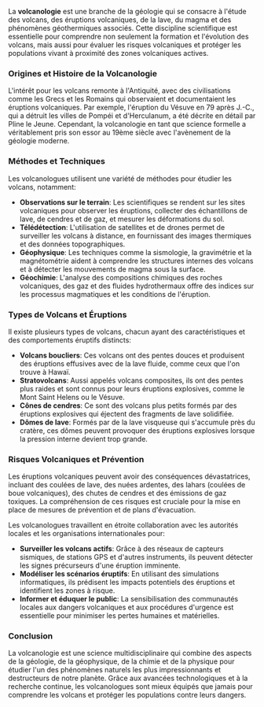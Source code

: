 La **volcanologie** est une branche de la géologie qui se consacre à l'étude des volcans, des éruptions volcaniques, de la lave, du magma et des phénomènes géothermiques associés. Cette discipline scientifique est essentielle pour comprendre non seulement la formation et l'évolution des volcans, mais aussi pour évaluer les risques volcaniques et protéger les populations vivant à proximité des zones volcaniques actives.

### Origines et Histoire de la Volcanologie

L'intérêt pour les volcans remonte à l'Antiquité, avec des civilisations comme les Grecs et les Romains qui observaient et documentaient les éruptions volcaniques. Par exemple, l'éruption du Vésuve en 79 après J.-C., qui a détruit les villes de Pompéi et d'Herculanum, a été décrite en détail par Pline le Jeune. Cependant, la volcanologie en tant que science formelle a véritablement pris son essor au 19ème siècle avec l'avènement de la géologie moderne.

### Méthodes et Techniques

Les volcanologues utilisent une variété de méthodes pour étudier les volcans, notamment:

- **Observations sur le terrain**: Les scientifiques se rendent sur les sites volcaniques pour observer les éruptions, collecter des échantillons de lave, de cendres et de gaz, et mesurer les déformations du sol.
- **Télédétection**: L'utilisation de satellites et de drones permet de surveiller les volcans à distance, en fournissant des images thermiques et des données topographiques.
- **Géophysique**: Les techniques comme la sismologie, la gravimétrie et la magnétométrie aident à comprendre les structures internes des volcans et à détecter les mouvements de magma sous la surface.
- **Géochimie**: L'analyse des compositions chimiques des roches volcaniques, des gaz et des fluides hydrothermaux offre des indices sur les processus magmatiques et les conditions de l'éruption.

### Types de Volcans et Éruptions

Il existe plusieurs types de volcans, chacun ayant des caractéristiques et des comportements éruptifs distincts:

- **Volcans boucliers**: Ces volcans ont des pentes douces et produisent des éruptions effusives avec de la lave fluide, comme ceux que l'on trouve à Hawaï.
- **Stratovolcans**: Aussi appelés volcans composites, ils ont des pentes plus raides et sont connus pour leurs éruptions explosives, comme le Mont Saint Helens ou le Vésuve.
- **Cônes de cendres**: Ce sont des volcans plus petits formés par des éruptions explosives qui éjectent des fragments de lave solidifiée.
- **Dômes de lave**: Formés par de la lave visqueuse qui s'accumule près du cratère, ces dômes peuvent provoquer des éruptions explosives lorsque la pression interne devient trop grande.

### Risques Volcaniques et Prévention

Les éruptions volcaniques peuvent avoir des conséquences dévastatrices, incluant des coulées de lave, des nuées ardentes, des lahars (coulées de boue volcaniques), des chutes de cendres et des émissions de gaz toxiques. La compréhension de ces risques est cruciale pour la mise en place de mesures de prévention et de plans d'évacuation.

Les volcanologues travaillent en étroite collaboration avec les autorités locales et les organisations internationales pour:

- **Surveiller les volcans actifs**: Grâce à des réseaux de capteurs sismiques, de stations GPS et d'autres instruments, ils peuvent détecter les signes précurseurs d'une éruption imminente.
- **Modéliser les scénarios éruptifs**: En utilisant des simulations informatiques, ils prédisent les impacts potentiels des éruptions et identifient les zones à risque.
- **Informer et éduquer le public**: La sensibilisation des communautés locales aux dangers volcaniques et aux procédures d'urgence est essentielle pour minimiser les pertes humaines et matérielles.

### Conclusion

La volcanologie est une science multidisciplinaire qui combine des aspects de la géologie, de la géophysique, de la chimie et de la physique pour étudier l'un des phénomènes naturels les plus impressionnants et destructeurs de notre planète. Grâce aux avancées technologiques et à la recherche continue, les volcanologues sont mieux équipés que jamais pour comprendre les volcans et protéger les populations contre leurs dangers.